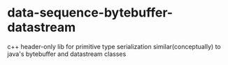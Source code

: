 # data-sequence-bytebuffer-datastream
c++ header-only lib for primitive type serialization similar(conceptually) to java's bytebuffer and datastream classes
